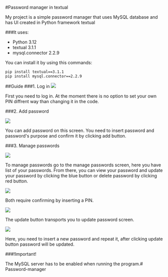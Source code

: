 <p>

#Password manager in textual

My project is a simple password manager that uses MySQL database and has UI created in Python framework textual

###It uses:
* Python 3.12
* textual 3.1.1
* mysql.connector 2.2.9

You can install it by using this commands:

```
pip install textual==3.1.1
pip install mysql.connector==2.2.9
```

##Guide
###1. Log in
<img src="https://i.postimg.cc/h48QWjgY/login.png">

First you need to log in. At the moment there is no option to set your own PIN diffrent way than changing it in the code.

###2. Add password

<img src="https://i.postimg.cc/kgydq0Dq/add.png">

You can add password on this screen. You need to insert password and password's purpose and confirm it by clicking add button.

###3. Manage passwords

<img src="https://i.postimg.cc/90TQpLb0/manage.png">

To manage passwords go to the manage passwords screen, here you have list of your passwords. From there, you can view your password and update your password by clicking the blue button or delete password by clicking red button. 

<img src="https://i.postimg.cc/02BVmZ3D/ask.png">

Both require confirming by inserting a PIN.

<img src="https://i.postimg.cc/85ZRGzgM/select.png">

The update button transports you to update password screen.

<img src="https://i.postimg.cc/gJ7x4XPS/update.png">

Here, you need to insert a new password and repeat it, after clicking update button password will be updated.

###!Important!

The MySQL server has to be enabled when running the program.#   P a s s w o r d - m a n a g e r 
 
</p>

